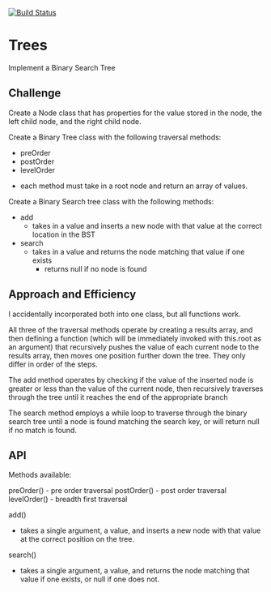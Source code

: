 [![Build Status](https://travis-ci.com/icathaid/data_structures_and_algorithms.svg?branch=tree)](https://travis-ci.com/icathaid/data_structures_and_algorithms)
# Trees

Implement a Binary Search Tree

##  Challenge

Create a Node class that has properties for the value stored in the node, the left child node, and the right child node.

Create a Binary Tree class with the following traversal methods:
  - preOrder
  - postOrder
  - levelOrder
  * each method must take in a root node and return an array of values.

Create a Binary Search tree class with the following methods:
  - add
    - takes in a value and inserts a new node with that value at the correct location in the BST
  - search
    - takes in a value and returns the node matching that value if one exists
      - returns null if no node is found

##  Approach and Efficiency

I accidentally incorporated both into one class, but all functions work.  

  All three of the traversal methods operate by creating a results array, and then defining a function (which will be immediately invoked with this.root as an argument) that recursively pushes the value of each current node to the results array, then moves one position further down the tree.  They only differ in order of the steps.

  The add method operates by checking if the value of the inserted node is greater or less than the value of the current node, then recursively traverses through the tree until it reaches the end of the appropriate branch

  The search method employs a while loop to traverse through the binary search tree until a node is found matching the search key, or will return null if no match is found.


##  API

Methods available:

preOrder()  - pre order traversal
postOrder() - post order traversal
levelOrder()  - breadth first traversal

add()
  - takes a single argument, a value, and inserts a new node with that value at the correct position on the tree.

search()
  - takes a single argument, a value, and returns the node matching that value if one exists, or null if one does not.